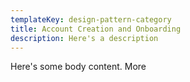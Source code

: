```yaml
---
templateKey: design-pattern-category
title: Account Creation and Onboarding
description: Here's a description
---
```

Here's some body content. More